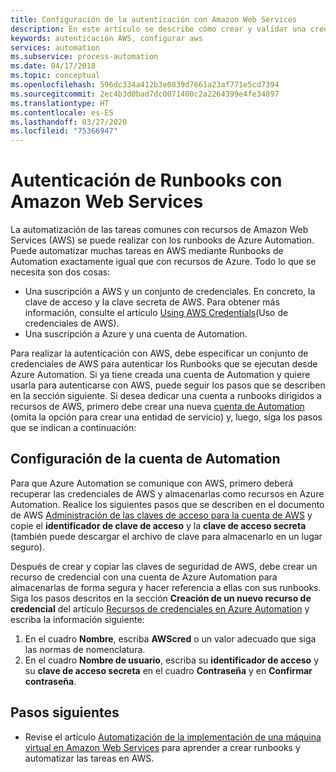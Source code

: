 ```yaml
---
title: Configuración de la autenticación con Amazon Web Services
description: En este artículo se describe cómo crear y validar una credencial de AWS para los Runbooks en Azure Automation y administrar los recursos de AWS.
keywords: autenticación AWS, configurar aws
services: automation
ms.subservice: process-automation
ms.date: 04/17/2018
ms.topic: conceptual
ms.openlocfilehash: 596dc334a412b3e0839d7661a23af771e5cd7394
ms.sourcegitcommit: 2ec4b3d0bad7dc0071400c2a2264399e4fe34897
ms.translationtype: HT
ms.contentlocale: es-ES
ms.lasthandoff: 03/27/2020
ms.locfileid: "75366947"
---
```

# <a name="authenticate-runbooks-with-amazon-web-services"></a>Autenticación de Runbooks con Amazon Web Services

La automatización de las tareas comunes con recursos de Amazon Web Services (AWS) se puede realizar con los runbooks de Azure Automation. Puede automatizar muchas tareas en AWS mediante Runbooks de Automation exactamente igual que con recursos de Azure. Todo lo que se necesita son dos cosas:

* Una suscripción a AWS y un conjunto de credenciales. En concreto, la clave de acceso y la clave secreta de AWS. Para obtener más información, consulte el artículo [Using AWS Credentials](https://docs.aws.amazon.com/powershell/latest/userguide/specifying-your-aws-credentials.html)(Uso de credenciales de AWS).
* Una suscripción a Azure y una cuenta de Automation.

Para realizar la autenticación con AWS, debe especificar un conjunto de credenciales de AWS para autenticar los Runbooks que se ejecutan desde Azure Automation. Si ya tiene creada una cuenta de Automation y quiere usarla para autenticarse con AWS, puede seguir los pasos que se describen en la sección siguiente. Si desea dedicar una cuenta a runbooks dirigidos a recursos de AWS, primero debe crear una nueva [cuenta de Automation](automation-offering-get-started.md) (omita la opción para crear una entidad de servicio) y, luego, siga los pasos que se indican a continuación:

## <a name="configure-automation-account"></a>Configuración de la cuenta de Automation

Para que Azure Automation se comunique con AWS, primero deberá recuperar las credenciales de AWS y almacenarlas como recursos en Azure Automation. Realice los siguientes pasos que se describen en el documento de AWS [Administración de las claves de acceso para la cuenta de AWS](https://docs.aws.amazon.com/general/latest/gr/managing-aws-access-keys.html) y copie el **identificador de clave de acceso** y la **clave de acceso secreta** (también puede descargar el archivo de clave para almacenarlo en un lugar seguro).

Después de crear y copiar las claves de seguridad de AWS, debe crear un recurso de credencial con una cuenta de Azure Automation para almacenarlas de forma segura y hacer referencia a ellas con sus runbooks. Siga los pasos descritos en la sección **Creación de un nuevo recurso de credencial** del artículo [Recursos de credenciales en Azure Automation](shared-resources/credentials.md#to-create-a-new-credential-asset-with-the-azure-portal) y escriba la información siguiente:

1. En el cuadro **Nombre**, escriba **AWScred** o un valor adecuado que siga las normas de nomenclatura.
2. En el cuadro **Nombre de usuario**, escriba su **identificador de acceso** y su **clave de acceso secreta** en el cuadro **Contraseña** y en **Confirmar contraseña**.

## <a name="next-steps"></a>Pasos siguientes

* Revise el artículo [Automatización de la implementación de una máquina virtual en Amazon Web Services](automation-scenario-aws-deployment.md) para aprender a crear runbooks y automatizar las tareas en AWS.
